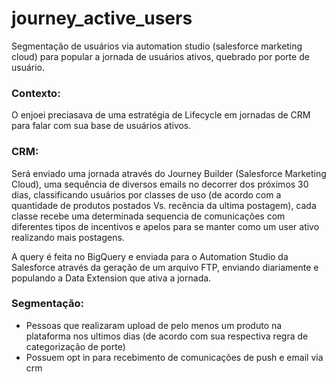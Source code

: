 # journey_active_users

Segmentação de usuários via automation studio (salesforce marketing cloud) para popular a jornada de usuários ativos, quebrado por porte de usuário. 


### Contexto: 
O enjoei preciasava de uma estratégia de Lifecycle em jornadas de CRM para falar com sua base de usuários ativos. 

### CRM:
Será enviado uma jornada através do Journey Builder (Salesforce Marketing Cloud), uma sequência de diversos emails no decorrer dos próximos 30 dias, classificando usuários por classes de uso (de acordo com a quantidade de produtos postados Vs. recência da ultima postagem), cada classe recebe uma determinada sequencia de comunicações com diferentes tipos de incentivos e apelos para se manter como um user ativo realizando mais postagens.

A query é feita no BigQuery e enviada para o Automation Studio da Salesforce através da geração de um arquivo FTP, enviando diariamente e populando a Data Extension que ativa a jornada. 

### Segmentação: 
* Pessoas que realizaram upload de pelo menos um produto na plataforma nos ultimos dias (de acordo com sua respectiva regra de categorização de porte) 
* Possuem opt in para recebimento de comunicações de push e email via crm
 

